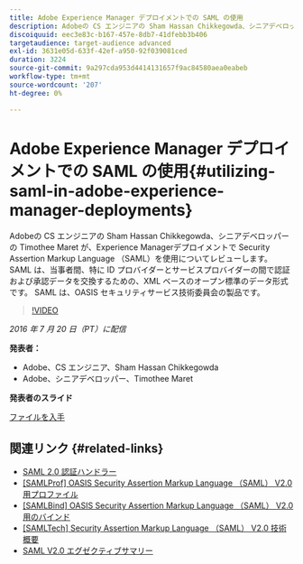 ```yaml
---
title: Adobe Experience Manager デプロイメントでの SAML の使用
description: Adobeの CS エンジニアの Sham Hassan Chikkegowda、シニアデベロッパーの Timothee Maret が、Experience Managerデプロイメントで Security Assertion Markup Language （SAML）を使用についてレビューします。 SAML は、当事者間、特に ID プロバイダーとサービスプロバイダーの間で認証および承認データを交換するための、XML ベースのオープン標準のデータ形式です。  SAML は、OASIS セキュリティサービス技術委員会の製品です。
discoiquuid: eec3e83c-b167-457e-8db7-41dfebb3b406
targetaudience: target-audience advanced
exl-id: 3631e05d-633f-42ef-a950-92f039081ced
duration: 3224
source-git-commit: 9a297cda953d4414131657f9ac84580aea0eabeb
workflow-type: tm+mt
source-wordcount: '207'
ht-degree: 0%

---
```


# Adobe Experience Manager デプロイメントでの SAML の使用{#utilizing-saml-in-adobe-experience-manager-deployments}

Adobeの CS エンジニアの Sham Hassan Chikkegowda、シニアデベロッパーの Timothee Maret が、Experience Managerデプロイメントで Security Assertion Markup Language （SAML）を使用についてレビューします。 SAML は、当事者間、特に ID プロバイダーとサービスプロバイダーの間で認証および承認データを交換するための、XML ベースのオープン標準のデータ形式です。  SAML は、OASIS セキュリティサービス技術委員会の製品です。

>[!VIDEO](https://video.tv.adobe.com/v/19299/?quality=9)

*2016 年 7 月 20 日（PT）に配信*

**発表者：**

* Adobe、CS エンジニア、Sham Hassan Chikkegowda
* Adobe、シニアデベロッパー、Timothee Maret

**発表者のスライド**

[ファイルを入手](assets/aem-gems-072016-saml.pdf)

## 関連リンク {#related-links}

* [SAML 2.0 認証ハンドラー ](https://docs.adobe.com/docs/en/aem/6-2/administer/security/saml-2-0-authenticationhandler.html)
* [[SAMLProf] OASIS Security Assertion Markup Language （SAML） V2.0 用プロファイル ](https://docs.oasis-open.org/security/saml/v2.0/saml-profiles-2.0-os.pdf)
* [[SAMLBind] OASIS Security Assertion Markup Language （SAML） V2.0 用のバインド ](https://docs.oasis-open.org/security/saml/v2.0/saml-bindings-2.0-os.pdf)
* [[SAMLTech] Security Assertion Markup Language （SAML） V2.0 技術概要 ](https://www.oasis-open.org/committees/download.php/27819/sstc-saml-tech-overview-2.0-cd-02.pdf)
* [SAML V2.0 エグゼクティブサマリー ](https://www.oasis-open.org/committees/download.php/13525/sstc-saml-exec-overview-2.0-cd-01-2col.pdf)
